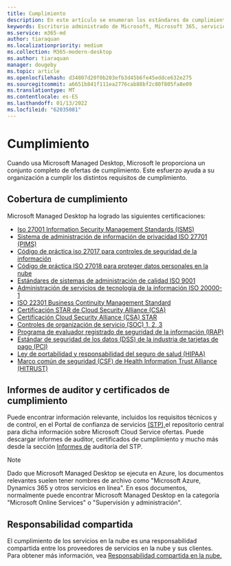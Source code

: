 ```yaml
---
title: Cumplimiento
description: En este artículo se enumeran los estándares de cumplimiento relevantes para Microsoft Managed Desktop.
keywords: Escritorio administrado de Microsoft, Microsoft 365, servicio, documentación
ms.service: m365-md
author: tiaraquan
ms.localizationpriority: medium
ms.collection: M365-modern-desktop
ms.author: tiaraquan
manager: dougeby
ms.topic: article
ms.openlocfilehash: d34807d20f0b203efb3d45b6fe45eddce632e275
ms.sourcegitcommit: a6651b841f111ea2776cab88bf2c80f805fa8e09
ms.translationtype: MT
ms.contentlocale: es-ES
ms.lasthandoff: 01/13/2022
ms.locfileid: "62035081"
---
```

# <a name="compliance"></a>Cumplimiento

Cuando usa Microsoft Managed Desktop, Microsoft le proporciona un conjunto completo de ofertas de cumplimiento. Este esfuerzo ayuda a su organización a cumplir los distintos requisitos de cumplimiento.

## <a name="compliance-coverage"></a>Cobertura de cumplimiento

Microsoft Managed Desktop ha logrado las siguientes certificaciones:

- [Iso 27001 Information Security Management Standards (ISMS)](/compliance/regulatory/offering-ISO-27001)
- [Sistema de administración de información de privacidad ISO 27701 (PIMS)](/compliance/regulatory/offering-iso-27701)
- [Código de práctica iso 27017 para controles de seguridad de la información](/compliance/regulatory/offering-ISO-27017)
- [Código de práctica ISO 27018 para proteger datos personales en la nube](/compliance/regulatory/offering-ISO-27018)
- [Estándares de sistemas de administración de calidad ISO 9001](/compliance/regulatory/offering-ISO-9001)
- [Administración de servicios de tecnología de la información ISO 20000-1](/compliance/regulatory/offering-ISO-20000-1-2011)
- [ISO 22301 Business Continuity Management Standard](/compliance/regulatory/offering-ISO-22301)
- [Certificación STAR de Cloud Security Alliance (CSA)](/compliance/regulatory/offering-CSA-STAR-Attestation)
- [Certificación Cloud Security Alliance (CSA) STAR](/compliance/regulatory/offering-CSA-Star-Certification)
- [Controles de organización de servicio (SOC) 1, 2, 3](/compliance/regulatory/offering-SOC)
- [Programa de evaluador registrado de seguridad de la información (IRAP)](/compliance/regulatory/offering-ccsl-irap-australia)
- [Estándar de seguridad de los datos (DSS) de la industria de tarjetas de pago (PCI)](/compliance/regulatory/offering-PCI-DSS)
- [Ley de portabilidad y responsabilidad del seguro de salud (HIPAA)](/compliance/regulatory/offering-hipaa-hitech)
- [Marco común de seguridad (CSF) de Health Information Trust Alliance (HITRUST)](/compliance/regulatory/offering-hitrust)


## <a name="auditor-reports-and-compliance-certificates"></a>Informes de auditor y certificados de cumplimiento

Puede encontrar información relevante, incluidos los requisitos técnicos y de control, en el Portal de confianza de servicios [(STP),](https://servicetrust.microsoft.com/)el repositorio central para dicha información sobre Microsoft Cloud Service ofertas. Puede descargar informes de auditor, certificados de cumplimiento y mucho más desde la sección [Informes de](https://servicetrust.microsoft.com/ViewPage/MSComplianceGuide) auditoría del STP.

> [!NOTE]
> Dado que Microsoft Managed Desktop se ejecuta en Azure, los documentos relevantes suelen tener nombres de archivo como "Microsoft Azure, Dynamics 365 y otros servicios en línea". En esos documentos, normalmente puede encontrar Microsoft Managed Desktop en la categoría "Microsoft Online Services" o "Supervisión y administración".

## <a name="shared-responsibility"></a>Responsabilidad compartida

El cumplimiento de los servicios en la nube es una responsabilidad compartida entre los proveedores de servicios en la nube y sus clientes. Para obtener más información, vea [Responsabilidad compartida en la nube.](/azure/security/fundamentals/shared-responsibility)